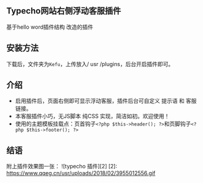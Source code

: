 ## Typecho网站右侧浮动客服插件
基于hello word插件结构 改造的插件
## 安装方法
下载后，文件夹为`Kefu`，上传放入/ usr /plugins，后台开启插件即可。
## 介绍
* 启用插件后，页面右侧即可显示浮动客服，插件后台可自定义 提示语 和 客服链接。
* 本客服插件小巧，无JS脚本 纯CSS 实现，简洁如初。欢迎使用！
* 使用的主题模板挂载点：页首钩子`<?php $this->header(); ?>`和页脚钩子`<?php $this->footer(); ?>`
## 结语
 附上插件效果图一张：
![typecho 插件][2]
 [2]: https://www.qqeg.cn/usr/uploads/2018/02/3955012556.gif
